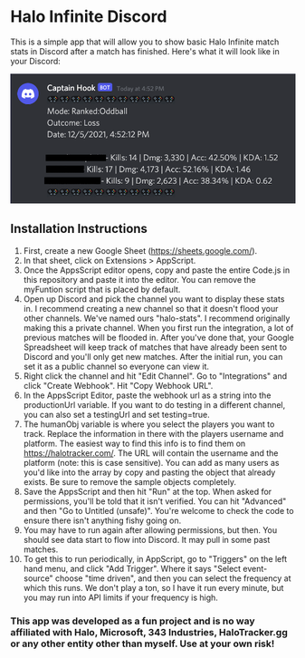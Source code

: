 # Halo Infinite Discord

This is a simple app that will allow you to show basic Halo Infinite match stats in Discord after a match has finished. Here's what it will look like in your Discord:
 
![](2021-12-05-17-29-24.png)

## Installation Instructions
1. First, create a new Google Sheet (https://sheets.google.com/).
2. In that sheet, click on Extensions > AppScript.
3. Once the AppsScript editor opens, copy and paste the entire Code.js in this repository and paste it into the editor. You can remove the myFuntion script that is placed by default.
4. Open up Discord and pick the channel you want to display these stats in. I recommend creating a new channel so that it doesn't flood your other channels. We've named ours "halo-stats". I recommend originally making this a private channel. When you first run the integration, a lot of previous matches will be flooded in. After you've done that, your Google Spreadsheet will keep track of matches that have already been sent to Discord and you'll only get new matches. After the initial run, you can set it as a public channel so everyone can view it.
5. Right click the channel and hit "Edit Channel". Go to "Integrations" and click "Create Webhook". Hit "Copy Webhook URL".
6. In the AppsScript Editor, paste the webhook url as a string into the productionUrl variable. If you want to do testing in a different channel, you can also set a testingUrl and set testing=true. 
7. The humanObj variable is where you select the players you want to track. Replace the information in there with the players username and platform. The easiest way to find this info is to find them on https://halotracker.com/. The URL will contain the username and the platform (note: this is case sensitive). You can add as many users as you'd like into the array by copy and pasting the object that already exists. Be sure to remove the sample objects completely.
8. Save the AppsScript and then hit "Run" at the top. When asked for permissions, you'll be told that it isn't verified. You can hit "Advanced" and then "Go to Untitled (unsafe)". You're welcome to check the code to ensure there isn't anything fishy going on.
9. You may have to run again after allowing permissions, but then. You should see data start to flow into Discord. It may pull in some past matches.
10. To get this to run periodically, in AppScript, go to "Triggers" on the left hand menu, and click "Add Trigger". Where it says "Select event-source" choose "time driven", and then you can select the frequency at which this runs. We don't play a ton, so I have it run every minute, but you may run into API limits if your frequency is high.

### This app was developed as a fun project and is no way affiliated with Halo, Microsoft, 343 Industries, HaloTracker.gg or any other entity other than myself. Use at your own risk!